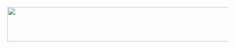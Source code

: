 <p align="center">
 <img width="505" height="79" src="https://user-images.githubusercontent.com/28352404/133823073-701a9f5c-4f56-49d8-a2ec-dac1a8ea575f.png"
</p>

<p>

</p>

